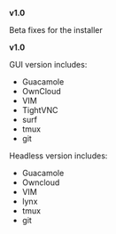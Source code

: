 **v1.0**

Beta fixes for the installer

**v1.0**

GUI version includes: 

  - Guacamole
  - OwnCloud
  - VIM
  - TightVNC
  - surf
  - tmux
  - git
  
Headless version includes:

  - Guacamole
  - Owncloud
  - VIM
  - lynx
  - tmux
  - git
